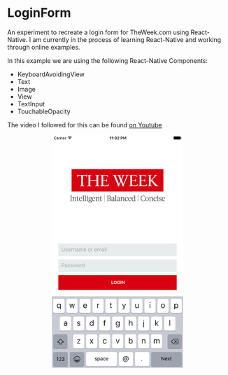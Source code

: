 # LoginForm 

An experiment to recreate a login form for TheWeek.com using React-Native. I am currently in the process of learning React-Native and working through online examples.

In this example we are using the following React-Native Components:
* KeyboardAvoidingView
* Text
* Image
* View
* TextInput
* TouchableOpacity

The video I followed for this can be found [on Youtube](https://www.youtube.com/watch?v=FUdy4PHIbww&)

<p align="center">
<img src="https://github.com/edwinbosire/LoginForm-ReactNative/blob/master/image1.png" alighn="center" width="300">
</p>
